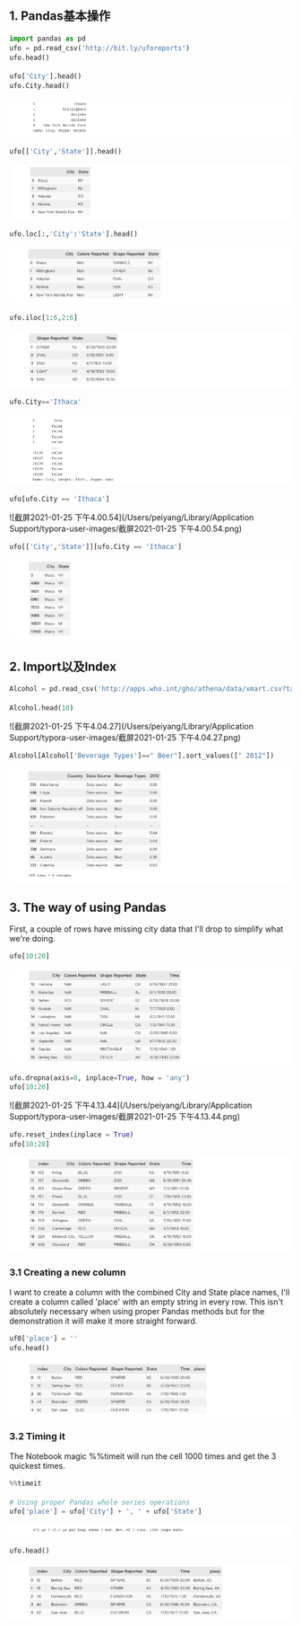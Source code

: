 ## 1. Pandas基本操作

```python
import pandas as pd
ufo = pd.read_csv('http://bit.ly/uforeports')
ufo.head()

ufo['City'].head()
ufo.City.head()
```

![截屏2021-01-25 下午3.55.55](https://raw.githubusercontent.com/DataDevLPY/TyporaPicStore/main/img/%E6%88%AA%E5%B1%8F2021-01-25%20%E4%B8%8B%E5%8D%883.55.55.png?token=AWS37JMQQBHEAJGYT6IENCTBTH5L6)

```python
ufo[['City','State']].head()
```

![截屏2021-01-25 下午3.58.32](https://raw.githubusercontent.com/DataDevLPY/TyporaPicStore/main/img/%E6%88%AA%E5%B1%8F2021-01-25%20%E4%B8%8B%E5%8D%883.58.32.png?token=AWS37JK7E7NDSWOGAYQZXTDBTH5ME)

```python
ufo.loc[:,'City':'State'].head()
```

![截屏2021-01-25 下午3.58.55](https://raw.githubusercontent.com/DataDevLPY/TyporaPicStore/main/img/%E6%88%AA%E5%B1%8F2021-01-25%20%E4%B8%8B%E5%8D%883.58.55.png?token=AWS37JKX64EDKDWUG56ZLLLBTH5MK)

```python
ufo.iloc[1:6,2:6]
```

![截屏2021-01-25 下午3.59.39](https://raw.githubusercontent.com/DataDevLPY/TyporaPicStore/main/img/%E6%88%AA%E5%B1%8F2021-01-25%20%E4%B8%8B%E5%8D%883.59.39.png?token=AWS37JLWNQA5W2PZ7QFLCN3BTH5MQ)

```python
ufo.City=='Ithaca'
```

![截屏2021-01-25 下午4.00.14](https://raw.githubusercontent.com/DataDevLPY/TyporaPicStore/main/img/%E6%88%AA%E5%B1%8F2021-01-25%20%E4%B8%8B%E5%8D%884.00.14.png?token=AWS37JIXTS65LO3EJL47PU3BTH5MU)

```python
ufo[ufo.City == 'Ithaca']
```

![截屏2021-01-25 下午4.00.54](/Users/peiyang/Library/Application Support/typora-user-images/截屏2021-01-25 下午4.00.54.png)

```python
ufo[['City','State']][ufo.City == 'Ithaca']
```

![截屏2021-01-25 下午4.02.01](https://raw.githubusercontent.com/DataDevLPY/TyporaPicStore/main/img/%E6%88%AA%E5%B1%8F2021-01-25%20%E4%B8%8B%E5%8D%884.02.01.png?token=AWS37JM5SMXRWZRXGGAUFOLBTH5NI)

## 2. Import以及Index

```python
Alcohol = pd.read_csv('http://apps.who.int/gho/athena/data/xmart.csv?target=GHO/SA_0000001400&profile=crosstable&filter=COUNTRY:*;YEAR:2012&x-sideaxis=COUNTRY;DATASOURCE;ALCOHOLTYPE&x-topaxis=GHO;YEAR',skiprows=1)

Alcohol.head(10)
```

![截屏2021-01-25 下午4.04.27](/Users/peiyang/Library/Application Support/typora-user-images/截屏2021-01-25 下午4.04.27.png)

```python
Alcohol[Alcohol['Beverage Types']==" Beer"].sort_values([" 2012"])
```

![截屏2021-01-25 下午4.09.50](https://raw.githubusercontent.com/DataDevLPY/TyporaPicStore/main/img/%E6%88%AA%E5%B1%8F2021-01-25%20%E4%B8%8B%E5%8D%884.09.50.png?token=AWS37JPDHVAMV4CO67YVFEDBTH5OG)

## 3. The way of using Pandas

First, a couple of rows have missing city data that I'll drop to simplify what we're doing.

```python
ufo[10:20]
```

![截屏2021-01-25 下午4.11.47](https://raw.githubusercontent.com/DataDevLPY/TyporaPicStore/main/img/%E6%88%AA%E5%B1%8F2021-01-25%20%E4%B8%8B%E5%8D%884.11.47.png?token=AWS37JIL6OO7UAG5J37QLITBTH5O2)

```python
ufo.dropna(axis=0, inplace=True, how = 'any')
ufo[10:20]
```

![截屏2021-01-25 下午4.13.44](/Users/peiyang/Library/Application Support/typora-user-images/截屏2021-01-25 下午4.13.44.png)

```python
ufo.reset_index(inplace = True)
ufo[10:20]
```

![截屏2021-01-25 下午4.22.18](https://raw.githubusercontent.com/DataDevLPY/TyporaPicStore/main/img/%E6%88%AA%E5%B1%8F2021-01-25%20%E4%B8%8B%E5%8D%884.22.18.png?token=AWS37JIEOLNVHQEW764HQ4TBTH5PK)

### 3.1 Creating a new column

I want to create a column with the combined City and State place names, I'll create a column called 'place' with an empty string in every row. This isn't absolutely necessary when using proper Pandas methods but for the demonstration it will make it more straight forward.

```python
uf0['place'] = ''
ufo.head()
```

![截屏2021-01-25 下午4.27.59](https://raw.githubusercontent.com/DataDevLPY/TyporaPicStore/main/img/%E6%88%AA%E5%B1%8F2021-01-25%20%E4%B8%8B%E5%8D%884.27.59.png?token=AWS37JPSM4XQCA26FPSXIZDBTH5PO)

### 3.2 Timing it

The Notebook magic %%timeit will run the cell 1000 times and get the 3 quickest times.

```python
%%timeit

# Using proper Pandas whole series operations
ufo['place'] = ufo['City'] + ', ' + ufo['State']
```

![截屏2021-01-25 下午4.29.16](https://raw.githubusercontent.com/DataDevLPY/TyporaPicStore/main/img/%E6%88%AA%E5%B1%8F2021-01-25%20%E4%B8%8B%E5%8D%884.29.16.png?token=AWS37JIGSCWR6BFJTXWLK6LBTH5PU)

```python
ufo.head()
```

![截屏2021-01-25 下午4.29.42](https://raw.githubusercontent.com/DataDevLPY/TyporaPicStore/main/img/%E6%88%AA%E5%B1%8F2021-01-25%20%E4%B8%8B%E5%8D%884.29.42.png?token=AWS37JJPDC5TMYTHFIVG5FLBTH5P2)















